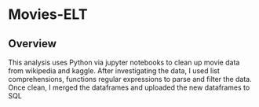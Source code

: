 # Movies-ELT

## Overview

This analysis uses Python via jupyter notebooks to clean up movie data from wikipedia and kaggle. After investigating the data, I used list comprehensions, functions regular expressions to parse and filter the data. Once clean, I merged the dataframes and uploaded the new dataframes to SQL
